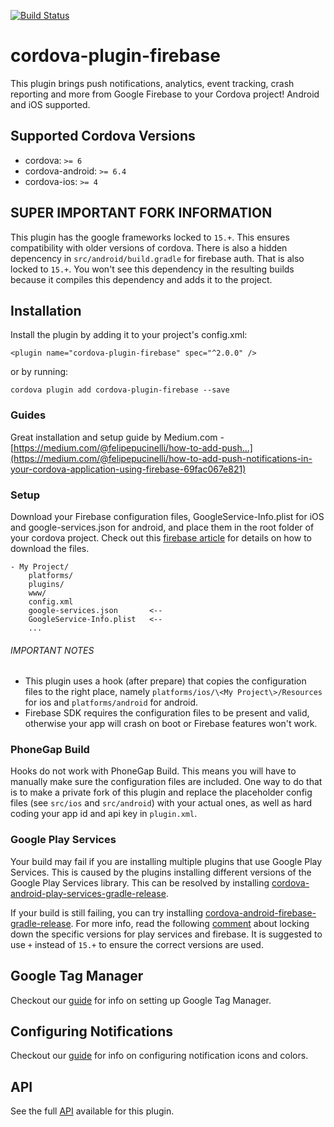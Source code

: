 [![Build Status](https://travis-ci.org/arnesson/cordova-plugin-firebase.svg?branch=master)](https://travis-ci.org/arnesson/cordova-plugin-firebase)

# cordova-plugin-firebase

This plugin brings push notifications, analytics, event tracking, crash reporting and more from Google Firebase to your Cordova project! Android and iOS supported.

## Supported Cordova Versions

-   cordova: `>= 6`
-   cordova-android: `>= 6.4`
-   cordova-ios: `>= 4`

## SUPER IMPORTANT FORK INFORMATION

This plugin has the google frameworks locked to `15.+`. This ensures compatibility with older versions of cordova. There is also a hidden depencency in `src/android/build.gradle` for firebase auth. That is also locked to `15.+`. You won't see this dependency in the resulting builds because it compiles this dependency and adds it to the project.

## Installation

Install the plugin by adding it to your project's config.xml:

```
<plugin name="cordova-plugin-firebase" spec="^2.0.0" />
```

or by running:

```
cordova plugin add cordova-plugin-firebase --save
```

### Guides

Great installation and setup guide by Medium.com - [https://medium.com/@felipepucinelli/how-to-add-push...](https://medium.com/@felipepucinelli/how-to-add-push-notifications-in-your-cordova-application-using-firebase-69fac067e821)

### Setup

Download your Firebase configuration files, GoogleService-Info.plist for iOS and google-services.json for android, and place them in the root folder of your cordova project. Check out this [firebase article](https://support.google.com/firebase/answer/7015592) for details on how to download the files.

```
- My Project/
    platforms/
    plugins/
    www/
    config.xml
    google-services.json       <--
    GoogleService-Info.plist   <--
    ...
```

###### IMPORTANT NOTES

-   This plugin uses a hook (after prepare) that copies the configuration files to the right place, namely `platforms/ios/\<My Project\>/Resources` for ios and `platforms/android` for android.
-   Firebase SDK requires the configuration files to be present and valid, otherwise your app will crash on boot or Firebase features won't work.

### PhoneGap Build

Hooks do not work with PhoneGap Build. This means you will have to manually make sure the configuration files are included. One way to do that is to make a private fork of this plugin and replace the placeholder config files (see `src/ios` and `src/android`) with your actual ones, as well as hard coding your app id and api key in `plugin.xml`.

### Google Play Services

Your build may fail if you are installing multiple plugins that use Google Play Services. This is caused by the plugins installing different versions of the Google Play Services library. This can be resolved by installing [cordova-android-play-services-gradle-release](https://github.com/dpa99c/cordova-android-play-services-gradle-release).

If your build is still failing, you can try installing [cordova-android-firebase-gradle-release](https://github.com/dpa99c/cordova-android-firebase-gradle-release). For more info, read the following [comment](https://github.com/dpa99c/cordova-plugin-request-location-accuracy/issues/50#issuecomment-390025013) about locking down the specific versions for play services and firebase. It is suggested to use `+` instead of `15.+` to ensure the correct versions are used.

## Google Tag Manager

Checkout our [guide](docs/GOOGLE_TAG_MANAGER.md) for info on setting up Google Tag Manager.

## Configuring Notifications

Checkout our [guide](docs/NOTIFICATIONS.md) for info on configuring notification icons and colors.

## API

See the full [API](docs/API.md) available for this plugin.
